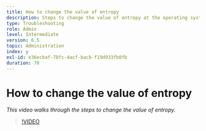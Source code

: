 ```yaml
---
title: How to change the value of entropy
description: Steps to change the value of entropy at the operating system level
type: Troubleshooting
role: Admin
level: Intermediate
version: 6.5
topic: Administration
index: y
exl-id: e36ecbaf-78fc-4acf-bacb-f19d933fb0fb
duration: 78
---
```

# How to change the value of entropy

*This video walks through the steps to change the value of entropy.*

>[!VIDEO](https://video.tv.adobe.com/v/335494?quality=12&learn=on)
